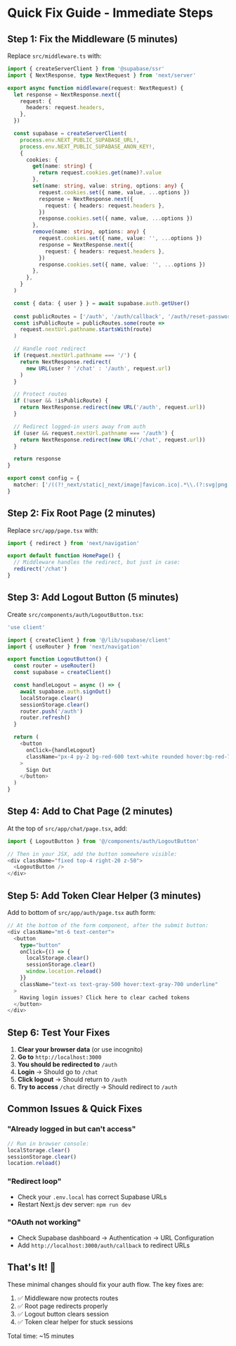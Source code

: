 # Quick Fix Guide - Immediate Steps

## Step 1: Fix the Middleware (5 minutes)

Replace `src/middleware.ts` with:

```typescript
import { createServerClient } from '@supabase/ssr'
import { NextResponse, type NextRequest } from 'next/server'

export async function middleware(request: NextRequest) {
  let response = NextResponse.next({
    request: {
      headers: request.headers,
    },
  })

  const supabase = createServerClient(
    process.env.NEXT_PUBLIC_SUPABASE_URL!,
    process.env.NEXT_PUBLIC_SUPABASE_ANON_KEY!,
    {
      cookies: {
        get(name: string) {
          return request.cookies.get(name)?.value
        },
        set(name: string, value: string, options: any) {
          request.cookies.set({ name, value, ...options })
          response = NextResponse.next({
            request: { headers: request.headers },
          })
          response.cookies.set({ name, value, ...options })
        },
        remove(name: string, options: any) {
          request.cookies.set({ name, value: '', ...options })
          response = NextResponse.next({
            request: { headers: request.headers },
          })
          response.cookies.set({ name, value: '', ...options })
        },
      },
    }
  )

  const { data: { user } } = await supabase.auth.getUser()
  
  const publicRoutes = ['/auth', '/auth/callback', '/auth/reset-password']
  const isPublicRoute = publicRoutes.some(route => 
    request.nextUrl.pathname.startsWith(route)
  )

  // Handle root redirect
  if (request.nextUrl.pathname === '/') {
    return NextResponse.redirect(
      new URL(user ? '/chat' : '/auth', request.url)
    )
  }

  // Protect routes
  if (!user && !isPublicRoute) {
    return NextResponse.redirect(new URL('/auth', request.url))
  }

  // Redirect logged-in users away from auth
  if (user && request.nextUrl.pathname === '/auth') {
    return NextResponse.redirect(new URL('/chat', request.url))
  }

  return response
}

export const config = {
  matcher: ['/((?!_next/static|_next/image|favicon.ico|.*\\.(?:svg|png|jpg|jpeg|gif|webp)$).*)'],
}
```

## Step 2: Fix Root Page (2 minutes)

Replace `src/app/page.tsx` with:

```typescript
import { redirect } from 'next/navigation'

export default function HomePage() {
  // Middleware handles the redirect, but just in case:
  redirect('/chat')
}
```

## Step 3: Add Logout Button (5 minutes)

Create `src/components/auth/LogoutButton.tsx`:

```typescript
'use client'

import { createClient } from '@/lib/supabase/client'
import { useRouter } from 'next/navigation'

export function LogoutButton() {
  const router = useRouter()
  const supabase = createClient()

  const handleLogout = async () => {
    await supabase.auth.signOut()
    localStorage.clear()
    sessionStorage.clear()
    router.push('/auth')
    router.refresh()
  }

  return (
    <button
      onClick={handleLogout}
      className="px-4 py-2 bg-red-600 text-white rounded hover:bg-red-700"
    >
      Sign Out
    </button>
  )
}
```

## Step 4: Add to Chat Page (2 minutes)

At the top of `src/app/chat/page.tsx`, add:

```typescript
import { LogoutButton } from '@/components/auth/LogoutButton'

// Then in your JSX, add the button somewhere visible:
<div className="fixed top-4 right-20 z-50">
  <LogoutButton />
</div>
```

## Step 5: Add Token Clear Helper (3 minutes)

Add to bottom of `src/app/auth/page.tsx` auth form:

```typescript
// At the bottom of the form component, after the submit button:
<div className="mt-6 text-center">
  <button
    type="button"
    onClick={() => {
      localStorage.clear()
      sessionStorage.clear()
      window.location.reload()
    }}
    className="text-xs text-gray-500 hover:text-gray-700 underline"
  >
    Having login issues? Click here to clear cached tokens
  </button>
</div>
```

## Step 6: Test Your Fixes

1. **Clear your browser data** (or use incognito)
2. **Go to** `http://localhost:3000`
3. **You should be redirected to** `/auth`
4. **Login** → Should go to `/chat`
5. **Click logout** → Should return to `/auth`
6. **Try to access** `/chat` directly → Should redirect to `/auth`

## Common Issues & Quick Fixes

### "Already logged in but can't access"
```javascript
// Run in browser console:
localStorage.clear()
sessionStorage.clear()
location.reload()
```

### "Redirect loop"
- Check your `.env.local` has correct Supabase URLs
- Restart Next.js dev server: `npm run dev`

### "OAuth not working"
- Check Supabase dashboard → Authentication → URL Configuration
- Add `http://localhost:3000/auth/callback` to redirect URLs

## That's It! 🎉

These minimal changes should fix your auth flow. The key fixes are:
1. ✅ Middleware now protects routes
2. ✅ Root page redirects properly  
3. ✅ Logout button clears session
4. ✅ Token clear helper for stuck sessions

Total time: ~15 minutes
